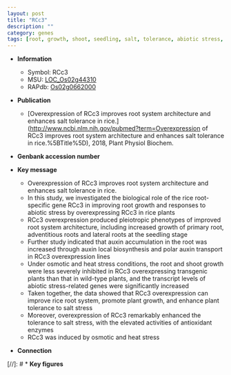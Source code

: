 ```yaml
---
layout: post
title: "RCc3"
description: ""
category: genes
tags: [root, growth, shoot, seedling, salt, tolerance, abiotic stress, auxin, salt tolerance, salt stress, stress, architecture, biotic stress, auxin transport, lateral root, adventitious root, primary root, plant growth, root system architecture]
---
```


* **Information**  
    + Symbol: RCc3  
    + MSU: [LOC_Os02g44310](http://rice.plantbiology.msu.edu/cgi-bin/ORF_infopage.cgi?orf=LOC_Os02g44310)  
    + RAPdb: [Os02g0662000](http://rapdb.dna.affrc.go.jp/viewer/gbrowse_details/irgsp1?name=Os02g0662000)  

* **Publication**  
    + [Overexpression of RCc3 improves root system architecture and enhances salt tolerance in rice.](http://www.ncbi.nlm.nih.gov/pubmed?term=Overexpression of RCc3 improves root system architecture and enhances salt tolerance in rice.%5BTitle%5D), 2018, Plant Physiol Biochem.

* **Genbank accession number**  

* **Key message**  
    + Overexpression of RCc3 improves root system architecture and enhances salt tolerance in rice.
    + In this study, we investigated the biological role of the rice root-specific gene RCc3 in improving root growth and responses to abiotic stress by overexpressing RCc3 in rice plants
    + RCc3 overexpression produced pleiotropic phenotypes of improved root system architecture, including increased growth of primary root, adventitious roots and lateral roots at the seedling stage
    + Further study indicated that auxin accumulation in the root was increased through auxin local biosynthesis and polar auxin transport in RCc3 overexpression lines
    + Under osmotic and heat stress conditions, the root and shoot growth were less severely inhibited in RCc3 overexpressing transgenic plants than that in wild-type plants, and the transcript levels of abiotic stress-related genes were significantly increased
    + Taken together, the data showed that RCc3 overexpression can improve rice root system, promote plant growth, and enhance plant tolerance to salt stress
    + Moreover, overexpression of RCc3 remarkably enhanced the tolerance to salt stress, with the elevated activities of antioxidant enzymes
    + RCc3 was induced by osmotic and heat stress

* **Connection**  

[//]: # * **Key figures**  


